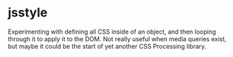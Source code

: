 jsstyle
=======

Experimenting with defining all CSS inside of an object, and then looping through it to apply it to the DOM. Not really useful when media queries exist, but maybe it could be the start of yet another CSS Processing library.
